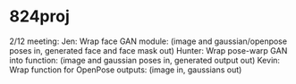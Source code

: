 # 824proj

2/12 meeting:
Jen: Wrap face GAN module: (image and gaussian/openpose poses in, generated face and face mask out)
Hunter: Wrap pose-warp GAN into function: (image and gaussian poses in, generated output out)
Kevin: Wrap function for OpenPose outputs: (image in, gaussians out)